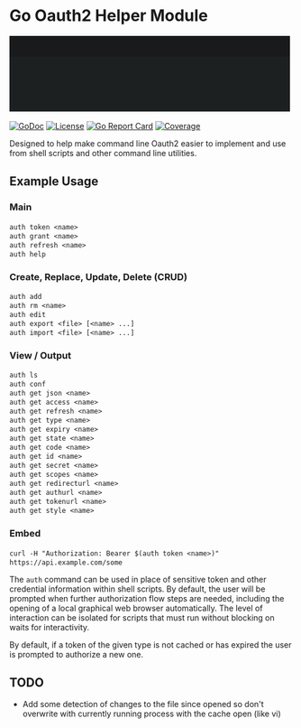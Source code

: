 # Go Oauth2 Helper Module

![Oauth2 Session](doc/session.gif)

[![GoDoc](https://godoc.org/gitlab.com/rwxrob/auth?status.svg)](https://godoc.org/gitlab.com/rwxrob/auth)
[![License](https://img.shields.io/badge/license-Apache-brightgreen.svg)](LICENSE)
[![Go Report Card](https://goreportcard.com/badge/gitlab.com/rwxrob/auth)](https://goreportcard.com/report/gitlab.com/rwxrob/auth)
[![Coverage](https://gocover.io/_badge/gitlab.com/rwxrob/auth)](https://gocover.io/gitlab.com/rwxrob/auth)



Designed to help make command line Oauth2 easier to implement and use
from shell scripts and other command line utilities.

## Example Usage

### Main

```
auth token <name>
auth grant <name>
auth refresh <name>
auth help
```

### Create, Replace, Update, Delete (CRUD)

```
auth add
auth rm <name>
auth edit
auth export <file> [<name> ...]
auth import <file> [<name> ...]
```

### View / Output

```
auth ls
auth conf 
auth get json <name>
auth get access <name>
auth get refresh <name>
auth get type <name>
auth get expiry <name>
auth get state <name>
auth get code <name>
auth get id <name>
auth get secret <name>
auth get scopes <name>
auth get redirecturl <name>
auth get authurl <name>
auth get tokenurl <name>
auth get style <name>
```

### Embed

```
curl -H "Authorization: Bearer $(auth token <name>)" https://api.example.com/some
```

The `auth` command can be used in place of sensitive token and other
credential information within shell scripts. By default, the user will
be prompted when further authorization flow steps are needed, including
the opening of a local graphical web browser automatically. The level of
interaction can be isolated for scripts that must run without blocking
on waits for interactivity.

By default, if a token of the given type is not cached or has expired
the user is prompted to authorize a new one.

## TODO

* Add some detection of changes to the file since opened so don't
  overwrite with currently running process with the cache open (like vi)

